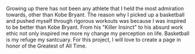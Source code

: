 Growing up there has not been any athlete that I held the most admiration towards, other than Kobe Bryant. The reason why I picked up a basketball and pushed myself through rigorous workouts was because I was inspired to be better than Kobe Bryant. From his "Killer Insinct" to his absurd work ethic not only inspired me more ny change my perception on life. Basketball is my refuge my santcuary. For this project, I will love to create a page in honor of the Greatest of All Time. 